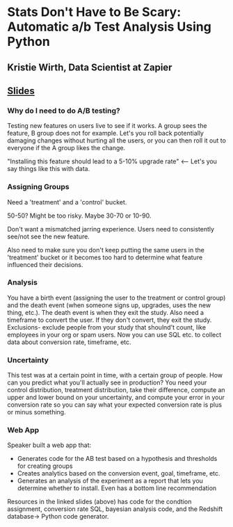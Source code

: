 # Stats Don't Have to Be Scary: Automatic a/b Test Analysis Using Python
## Kristie Wirth, Data Scientist at Zapier
[Slides](http://www.bit.ly/2lXuHdN)
---

### Why do I need to do A/B testing?
Testing new features on users live to see if it works. A group sees the feature, B group does not for example. Let's you roll back potentially damaging changes without hurting all the users, or you can then roll it out to everyone if the A group likes the change.

"Installing this feature should lead to a 5-10% upgrade rate" <-- Let's you say things like this with data.

### Assigning Groups
Need a 'treatment' and a 'control' bucket.

50-50? Might be too risky. Maybe 30-70 or 10-90. 

Don't want a mismatched jarring experience. Users need to consistently see/not see the new feature.

Also need to make sure you don't keep putting the same users in the 'treatment' bucket or it becomes too hard to determine what feature influenced their decisions.

### Analysis

You have a birth event (assigning the user to the treatment or control group) and the death event (when someone signs up, upgrades, uses the new thing, etc.). The death event is when they exit the study.
Also need a timeframe to convert the user. If they don't convert, they exit the study.
Exclusions- exclude people from your study that shoulnd't count, like employees in your org or spam users.
Now you can use SQL etc. to collect data about conversion rate, timeframe, etc.

### Uncertainty

This test was at a certain point in time, with a certain group of people.
How can you predict what you'll actually see in production?
You need your control distribution, treatment distribution, take their difference, compute an upper and lower bound on your uncertainty, and compute your error in your conversion rate so you can say what your expected conversion rate is plus or minus something.

### Web App

Speaker built a web app that:
- Generates code for the AB test based on a hypothesis and thresholds for creating groups
- Creates analytics based on the conversion event, goal, timeframe, etc.
- Generates an analysis of the experiment as a report that lets you determine whether to install. Even has a bottom line recommendation

Resources in the linked slides (above) has code for the condtion assignment, conversion rate SQL, bayesian analysis code, and the Redshift database-> Python code generator.